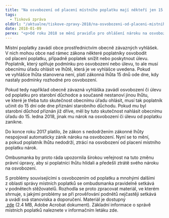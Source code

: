 ```yaml
---
title: "Na osvobození od placení místního poplatku mají někteří jen 15 dnů"
tags:
  - Tisková zpráva
oldUrl: "/aktualne/tiskove-zpravy-2018/na-osvobozeni-od-placeni-mistniho-poplatku-maji-nekteri-jen-15-dnu"
date: 2018-01-09
perex: "<p>Od roku 2018 se mění pravidlo pro ohlášení nároku na osvobození od placení místních poplatků. Pokud poplatník neohlásí obecnímu úřadu údaj rozhodný pro osvobození nebo úlevu od poplatku včas, nárok mu zanikne.</p>"
---
```


<!-- imported from the old website -->

<p>Místní poplatky zavádí obce prostřednictvím obecně závazných vyhlášek. V nich mohou obce nad rámec zákona některé poplatníky osvobodit od placení poplatku, případně poplatek snížit nebo poskytnout úlevu. Poplatník, který splňuje podmínku pro osvobození nebo úlevu, to ale musí obecnímu úřadu ohlásit ve lhůtě, která je ve vyhlášce uvedena. Pokud ve vyhlášce lhůta stanovena není, platí zákonná lhůta 15 dnů ode dne, kdy nastaly podmínky rozhodné pro osvobození.</p> <p>Pokud tedy například obecně závazná vyhláška zavádí osvobození či úlevu od poplatku pro starobní důchodce a současně nestanoví jinou lhůtu, ve které je třeba tuto skutečnost obecnímu úřadu ohlásit, musí tak poplatník učinit do 15 dní ode dne přiznání starobního důchodu. Pokud mu byl starobní důchod přiznán již dříve, měl by tuto skutečnost nahlásit obecnímu úřadu do 15. ledna 2018, jinak mu nárok na osvobození či úlevu od poplatku zanikne. </p> <p>Do konce roku 2017 platilo, že zákon s nedodržením zákonné lhůty nespojoval automaticky zánik nároku na osvobození. Nyní se to mění, a pokud poplatník lhůtu nedodrží, ztrácí na osvobození od placení místního poplatku nárok.</p> <p>Ombusmanka by proto ráda upozornila širokou veřejnost na tuto změnu právní úpravy, aby si poplatníci lhůtu hlídali a předešli ztrátě svého nároku na osvobození.</p><p> S problémy souvisejícími s osvobozením od poplatku a mnohými dalšími z oblasti správy místních poplatků se ombudsmanka pravidelně setkává v podnětech stěžovatelů. Rozhodla se proto zpracovat materiál, ve kterém shrnuje, s jakými problémy se při prověřování podnětů nejčastěji setkává a uvádí svá stanoviska a doporučení. Materiál je dostupný <a title="Otevření do nového okna" href="/uploads-import/Letaky/Mistni-poplatky_web.pdf" target="_blank"><img alt="" src="https://www.ochrance.cz/typo3/ext/od_linkdesc/icons/pdf.gif" class="od_linkdesc_icon" /> zde</a> (2.4 MB, Adobe Acrobat dokument). Základní informace o správě místních poplatků naleznete v informačním letáku zde.</p>
